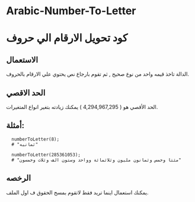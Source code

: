 # Arabic-Number-To-Letter
# كود تحويل الارقام الي حروف

## الاستعمال
الدالة تاخذ قيمه واحد من نوع صحيح , ثم تقوم بارجاع نص يحتوي علي الارقام بالحروف.

## الحد الاقصي
الحد الأقصي هو ( 4,294,967,295 ) يمكنك زيادته بتغير انواع المتغيرات.

## أمثلة:
```
  numberToLetter(8);
  # "ثمانيه"
  
  numberToLetter(285361053);
  # "مئتا وخمس وثمانون مليون وثلاثمائة وواحد وستون الف وثلاث وخمسون"
```

## الرخصه
يمكنك استعمال اينما تريد فقط لاتقوم بمسح الحقوق ف اول الملف.
